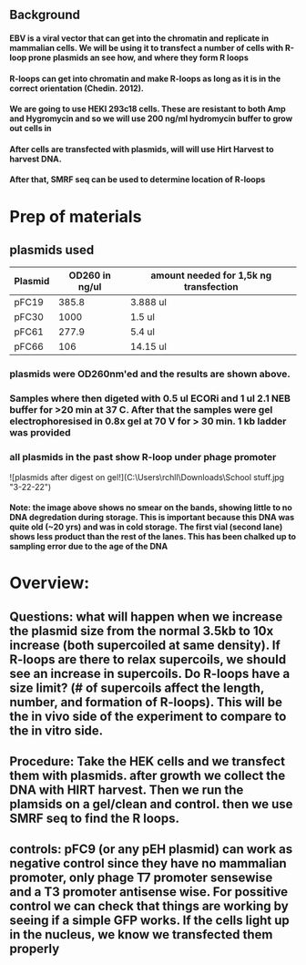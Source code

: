 ## Background 
#### EBV is a viral vector that can get into the chromatin and replicate in mammalian cells. We will be using it to transfect a number of cells with R-loop prone plasmids an see how, and where they form R loops 
#### R-loops can get into chromatin and make R-loops as long as it is in the correct orientation (Chedin. 2012). 
#### We are going to use HEKI 293c18 cells. These are resistant to both Amp and Hygromycin and so we will use 200 ng/ml hydromycin buffer to grow out cells in 
#### After cells are transfected with plasmids, will will use Hirt Harvest to harvest DNA. 
####  After that, SMRF seq can be used to determine location of R-loops 
# Prep of materials 
## plasmids used 
| Plasmid | OD260 in ng/ul| amount needed for 1,5k ng transfection |
|--------|--------|-------|
| pFC19 | 385.8 | 3.888 ul |
| pFC30 | 1000 | 1.5 ul |
| pFC61 | 277.9 | 5.4 ul |
| pFC66 | 106 | 14.15 ul |
### plasmids were OD260nm'ed and the results are shown above. 
### Samples where then digeted with 0.5 ul ECORi and 1 ul 2.1 NEB buffer for >20 min at 37 C. After that the samples were gel electrophoresised in 0.8x gel at 70 V for > 30 min. 1 kb ladder was provided 
### all plasmids in the past show R-loop under phage promoter
![plasmids after digest on gel!](C:\Users\rchll\Downloads\School stuff.jpg "3-22-22")
#### Note: the image above shows no smear on the bands, showing little to no DNA degredation during storage. This is important because this DNA was quite old (~20 yrs) and was in cold storage. The first vial (second lane) shows less product than the rest of the lanes. This has been chalked up to sampling error due to the age of the DNA  

# Overview: 
## Questions: what will happen when we increase the plasmid size from the normal 3.5kb to 10x increase (both supercoiled at same density). If R-loops are there to relax supercoils, we should see an increase in supercoils. Do R-loops have a size limit? (# of supercoils affect the length, number, and formation of R-loops). This will be the in vivo side of the experiment to compare to the in vitro side. 
## Procedure: Take the HEK cells and we transfect them with plasmids. after growth we collect the DNA with HIRT harvest. Then we run the plamsids on a gel/clean and control. then we use SMRF seq to find the R loops. 
## controls: pFC9 (or any pEH plasmid) can work as negative control since they have no mammalian promoter, only phage T7 promoter sensewise and a T3 promoter antisense wise. For possitive control we can check that things are working by seeing if a simple GFP works. If the cells light up in the nucleus, we know we transfected them properly  
